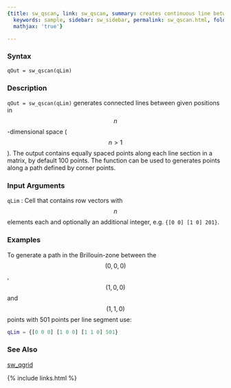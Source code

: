 ```yaml
---
{title: sw_qscan, link: sw_qscan, summary: creates continuous line between coordinates,
  keywords: sample, sidebar: sw_sidebar, permalink: sw_qscan.html, folder: swfiles,
  mathjax: 'true'}

---
```

  
### Syntax
  
`qOut = sw_qscan(qLim)`
  
### Description
  
 `qOut = sw_qscan(qLim)` generates connected lines between given
 positions in $$n$$-dimensional space ($$n>1$$). The output contains equally
 spaced points along each line section in a matrix, by default 100
 points. The function can be used to generates points along a path
 defined by corner points.
 
### Input Arguments
 
`qLim`
: Cell that contains row vectors with $$n$$ elements each and optionally an
  additional integer, e.g. `{[0 0] [1 0] 201}`.
 
### Examples
  
To generate a path in the Brillouin-zone between the $$(0,0,0)$$, $$(1,0,0)$$
and $$(1,1,0)$$ points with 501 points per line segment use:
 
```matlab
qLim = {[0 0 0] [1 0 0] [1 1 0] 501}
```
 
### See Also
 
[sw_qgrid](sw_qgrid.html)
 

{% include links.html %}
